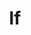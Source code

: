 ---
ref: sol-252-0001
title: If
author_name: [unknown author]
publisher: [unknown publisher]
year: unknown date
origin: Portugal
formats: [booklet]
disciplines: [graphic-design, illustration, typography]
tags: [ornaments, "Rudyard Kipling", "António Ramos Rosa"]
layout: artifact
status: complete
published: true
image_count: 2
date_added: 2023-06-23
batch: /portoJun
---
